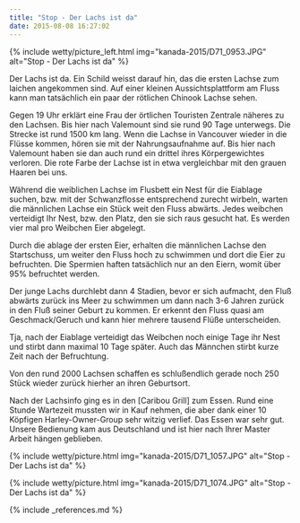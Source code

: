 ```yaml
---
title: "Stop - Der Lachs ist da"
date: 2015-08-08 16:27:02
---
```

{% include wetty/picture_left.html img="kanada-2015/D71_0953.JPG" alt="Stop - Der Lachs ist da" %} 

Der Lachs ist da. Ein Schild weisst darauf hin, das die ersten Lachse zum laichen angekommen sind. Auf einer kleinen Aussichtsplattform am Fluss kann man tatsächlich ein paar der rötlichen Chinook Lachse sehen.

Gegen 19 Uhr erklärt eine Frau der örtlichen Touristen Zentrale näheres zu den Lachsen. Bis hier nach Valemount sind sie rund 90 Tage unterwegs. Die Strecke ist rund 1500 km lang. Wenn die Lachse in Vancouver wieder in die Flüsse kommen, hören sie mit der Nahrungsaufnahme auf. Bis hier nach Valemount haben sie dan auch rund ein drittel ihres Körpergewichtes verloren. Die rote Farbe der Lachse ist in etwa vergleichbar mit den grauen Haaren bei uns.  

Während die weiblichen Lachse im Flusbett ein Nest für die Eiablage suchen, bzw. mit der Schwanzflosse entsprechend zurecht wirbeln, warten die männlichen Lachse ein Stück weit den Fluss abwärts. Jedes weibchen verteidigt Ihr Nest, bzw. den Platz, den sie sich raus gesucht hat. Es werden vier mal pro Weibchen Eier abgelegt.

Durch die ablage der ersten Eier, erhalten die männlichen Lachse den Startschuss, um weiter den Fluss hoch zu schwimmen und dort die Eier zu befruchten. Die Spermien haften tatsächlich nur an den Eiern, womit über 95% befruchtet werden.

Der junge Lachs durchlebt dann 4 Stadien, bevor er sich aufmacht, den Fluß abwärts zurück ins Meer zu schwimmen um dann nach 3-6 Jahren zurück in den Fluß seiner Geburt zu kommen. Er erkennt den Fluss quasi am Geschmack/Geruch und kann hier mehrere tausend Flüße unterscheiden.

Tja, nach der Eiablage verteidigt das Weibchen noch einige Tage ihr Nest und stirbt dann maximal 10 Tage später. Auch das Männchen stirbt kurze Zeit nach der Befruchtung.

Von den rund 2000 Lachsen schaffen es schlußendlich gerade noch 250 Stück wieder zurück hierher an ihren Geburtsort.

Nach der Lachsinfo ging es in den [Caribou Grill] zum Essen. Rund eine Stunde Wartezeit mussten wir in Kauf nehmen, die aber dank einer 10 Köpfigen Harley-Owner-Group sehr witzig verlief. Das Essen war sehr gut. Unsere Bedienung kam aus Deutschland und ist hier nach Ihrer Master Arbeit hängen geblieben.   

{% include wetty/picture.html img="kanada-2015/D71_1057.JPG" alt="Stop - Der Lachs ist da" %}

{% include wetty/picture.html img="kanada-2015/D71_1074.JPG" alt="Stop - Der Lachs ist da" %}


{% include _references.md %}
